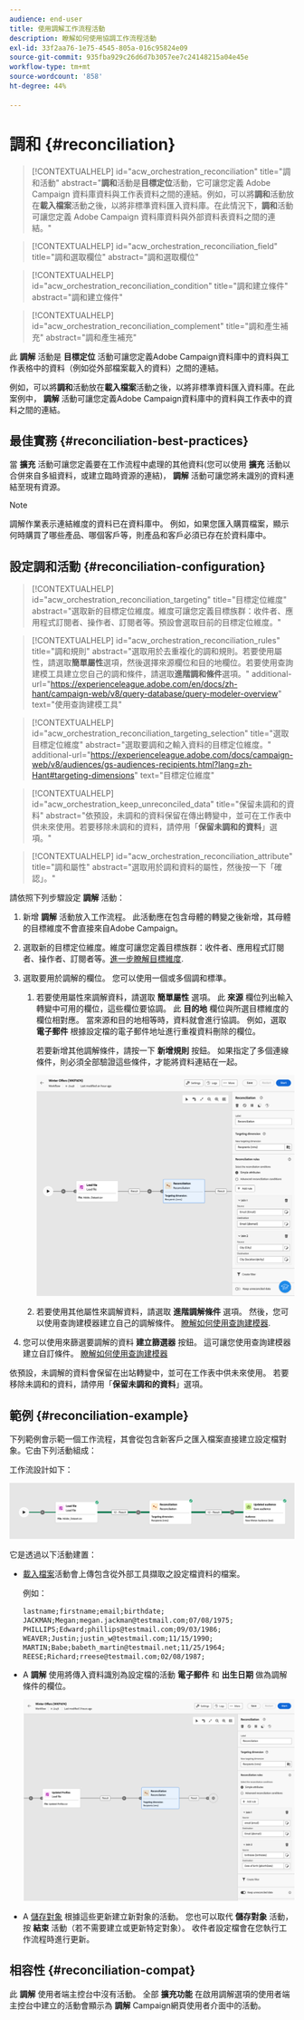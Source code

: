 ```yaml
---
audience: end-user
title: 使用調解工作流程活動
description: 瞭解如何使用協調工作流程活動
exl-id: 33f2aa76-1e75-4545-805a-016c95824e09
source-git-commit: 935fba929c26d6d7b3057ee7c24148215a04e45e
workflow-type: tm+mt
source-wordcount: '858'
ht-degree: 44%

---
```


# 調和 {#reconciliation}

>[!CONTEXTUALHELP]
>id="acw_orchestration_reconciliation"
>title="調和活動"
>abstract="**調和**&#x200B;活動是&#x200B;**目標定位**&#x200B;活動，它可讓您定義 Adobe Campaign 資料庫資料與工作表資料之間的連結。例如，可以將&#x200B;**調和**&#x200B;活動放在&#x200B;**載入檔案**&#x200B;活動之後，以將非標準資料匯入資料庫。在此情況下，**調和**&#x200B;活動可讓您定義 Adobe Campaign 資料庫資料與外部資料表資料之間的連結。"

>[!CONTEXTUALHELP]
>id="acw_orchestration_reconciliation_field"
>title="調和選取欄位"
>abstract="調和選取欄位"

>[!CONTEXTUALHELP]
>id="acw_orchestration_reconciliation_condition"
>title="調和建立條件"
>abstract="調和建立條件"

>[!CONTEXTUALHELP]
>id="acw_orchestration_reconciliation_complement"
>title="調和產生補充"
>abstract="調和產生補充"

此 **調解** 活動是 **目標定位** 活動可讓您定義Adobe Campaign資料庫中的資料與工作表格中的資料（例如從外部檔案載入的資料）之間的連結。

例如，可以將&#x200B;**調和**&#x200B;活動放在&#x200B;**載入檔案**&#x200B;活動之後，以將非標準資料匯入資料庫。在此案例中， **調解** 活動可讓您定義Adobe Campaign資料庫中的資料與工作表中的資料之間的連結。

## 最佳實務 {#reconciliation-best-practices}

當 **擴充** 活動可讓您定義要在工作流程中處理的其他資料(您可以使用 **擴充** 活動以合併來自多組資料，或建立臨時資源的連結)， **調解** 活動可讓您將未識別的資料連結至現有資源。

>[!NOTE]
>調解作業表示連結維度的資料已在資料庫中。  例如，如果您匯入購買檔案，顯示何時購買了哪些產品、哪個客戶等，則產品和客戶必須已存在於資料庫中。

## 設定調和活動 {#reconciliation-configuration}

>[!CONTEXTUALHELP]
>id="acw_orchestration_reconciliation_targeting"
>title="目標定位維度"
>abstract="選取新的目標定位維度。維度可讓您定義目標族群：收件者、應用程式訂閱者、操作者、訂閱者等。預設會選取目前的目標定位維度。"

>[!CONTEXTUALHELP]
>id="acw_orchestration_reconciliation_rules"
>title="調和規則"
>abstract="選取用於去重複化的調和規則。若要使用屬性，請選取&#x200B;**簡單屬性**&#x200B;選項，然後選擇來源欄位和目的地欄位。若要使用查詢建模工具建立您自己的調和條件，請選取&#x200B;**進階調和條件**&#x200B;選項。"
>additional-url="https://experienceleague.adobe.com/en/docs/zh-hant/campaign-web/v8/query-database/query-modeler-overview" text="使用查詢建模工具"

>[!CONTEXTUALHELP]
>id="acw_orchestration_reconciliation_targeting_selection"
>title="選取目標定位維度"
>abstract="選取要調和之輸入資料的目標定位維度。"
>additional-url="https://experienceleague.adobe.com/docs/campaign-web/v8/audiences/gs-audiences-recipients.html?lang=zh-Hant#targeting-dimensions" text="目標定位維度"

>[!CONTEXTUALHELP]
>id="acw_orchestration_keep_unreconciled_data"
>title="保留未調和的資料"
>abstract="依預設，未調和的資料保留在傳出轉變中，並可在工作表中供未來使用。若要移除未調和的資料，請停用「**保留未調和的資料**」選項。"

>[!CONTEXTUALHELP]
>id="acw_orchestration_reconciliation_attribute"
>title="調和屬性"
>abstract="選取用於調和資料的屬性，然後按一下「確認」。"

請依照下列步驟設定 **調解** 活動：

1. 新增 **調解** 活動放入工作流程。 此活動應在包含母體的轉變之後新增，其母體的目標維度不會直接來自Adobe Campaign。

1. 選取新的目標定位維度。維度可讓您定義目標族群：收件者、應用程式訂閱者、操作者、訂閱者等。[進一步瞭解目標維度](../../audience/about-recipients.md#targeting-dimensions).

1. 選取要用於調解的欄位。 您可以使用一個或多個調和標準。

   1. 若要使用屬性來調解資料，請選取 **簡單屬性** 選項。 此 **來源** 欄位列出輸入轉變中可用的欄位，這些欄位要協調。 此 **目的地** 欄位與所選目標維度的欄位相對應。 當來源和目的地相等時，資料就會進行協調。 例如，選取 **電子郵件** 根據設定檔的電子郵件地址進行重複資料刪除的欄位。

      若要新增其他調解條件，請按一下 **新增規則** 按鈕。 如果指定了多個連線條件，則必須全部驗證這些條件，才能將資料連結在一起。

      ![](../assets/workflow-reconciliation-criteria.png)

   1. 若要使用其他屬性來調解資料，請選取 **進階調解條件** 選項。 然後，您可以使用查詢建模器建立自己的調解條件。 [瞭解如何使用查詢建模器](../../query/query-modeler-overview.md).

1. 您可以使用來篩選要調解的資料 **建立篩選器** 按鈕。 這可讓您使用查詢建模器建立自訂條件。 [瞭解如何使用查詢建模器](../../query/query-modeler-overview.md)

依預設，未調解的資料會保留在出站轉變中，並可在工作表中供未來使用。 若要移除未調和的資料，請停用「**保留未調和的資料**」選項。

## 範例 {#reconciliation-example}

下列範例會示範一個工作流程，其會從包含新客戶之匯入檔案直接建立設定檔對象。它由下列活動組成：

工作流設計如下：

![](../assets/workflow-reconciliation-sample-1.0.png)


它是透過以下活動建置：

* [載入檔案](load-file.md)活動會上傳包含從外部工具擷取之設定檔資料的檔案。

  例如：

  ```
  lastname;firstname;email;birthdate;
  JACKMAN;Megan;megan.jackman@testmail.com;07/08/1975;
  PHILLIPS;Edward;phillips@testmail.com;09/03/1986;
  WEAVER;Justin;justin_w@testmail.com;11/15/1990;
  MARTIN;Babe;babeth_martin@testmail.net;11/25/1964;
  REESE;Richard;rreese@testmail.com;02/08/1987;
  ```

* A **調解** 使用將傳入資料識別為設定檔的活動 **電子郵件** 和 **出生日期** 做為調解條件的欄位。

  ![](../assets/workflow-reconciliation-sample-1.1.png)

* A [儲存對象](save-audience.md) 根據這些更新建立新對象的活動。 您也可以取代 **儲存對象** 活動，按 **結束** 活動（若不需要建立或更新特定對象）。 收件者設定檔會在您執行工作流程時進行更新。


## 相容性 {#reconciliation-compat}

此 **調解** 使用者端主控台中沒有活動。 全部 **擴充功能** 在啟用調解選項的使用者端主控台中建立的活動會顯示為 **調解** Campaign網頁使用者介面中的活動。

